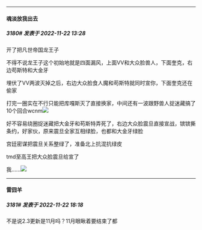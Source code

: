

*****

####  魂淡放我出去  
##### 3180#       发表于 2022-11-22 13:28

开了把凡世帝国龙王子

不得不说龙王子这个初始地就是四面漏风，上面VV和大众脸兽人，下面奎克，右边苟斯特和大金牙

埋伏了VV两波灭掉之后，右边大众脸食人魔和苟斯特就同时宣你，下面奎克还在偷家

打完一圈实在不行只能把库嘎斯灭了直接换家，中间还有一波跟野兽人捉迷藏搞了10个回合wcnm<img src="https://static.saraba1st.com/image/smiley/face2017/134.png" referrerpolicy="no-referrer">

好不容易绕圈捉迷藏把大金牙和苟斯特弄死了，右边大众脸震旦直接宣战，镔镔撕条约，好家伙，原来震旦全家互相绿脸，也都和大金牙绿脸

宫廷密谋把震旦关系整绿了，准备北上抗混抗绿皮

tmd至高王把大众脸震旦给宣了

我……<img src="https://static.saraba1st.com/image/smiley/face2017/134.png" referrerpolicy="no-referrer">



*****

####  雷囧羊  
##### 3181#       发表于 2022-11-22 18:18

不是说2.3更新是11月吗？11月眼瞅着要结束了都

